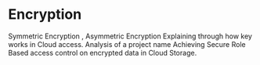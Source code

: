 # Encryption
Symmetric Encryption , Asymmetric Encryption
Explaining through how key works in Cloud access.
Analysis of a project name Achieving Secure Role Based access control on encrypted data in Cloud Storage.
